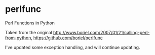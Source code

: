 perlfunc
========

Perl Functions in Python


Taken from the original http://www.boriel.com/2007/01/21/calling-perl-from-python, https://github.com/boriel/perlfunc

I've updated some exception handling, and will continue updating.
